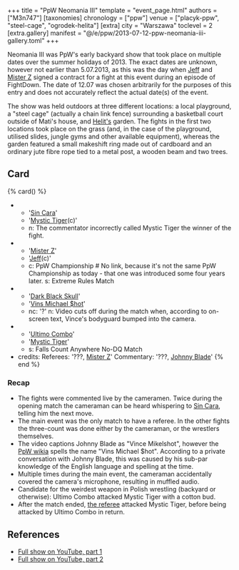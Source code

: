 +++
title = "PpW Neomania III"
template = "event_page.html"
authors = ["M3n747"]
[taxonomies]
chronology = ["ppw"]
venue = ["placyk-ppw", "steel-cage", "ogrodek-helita"]
[extra]
city = "Warszawa"
toclevel = 2
[extra.gallery]
manifest = "@/e/ppw/2013-07-12-ppw-neomania-iii-gallery.toml"
+++

Neomania III was PpW's early backyard show that took place on multiple dates over the summer holidays of 2013. The exact dates are unknown, however not earlier than 5.07.2013, as this was the day when [Jeff](@/w/michael-ht.md) and [Mister Z](@/w/mister-z.md) signed a contract for a fight at this event during an episode of FightDown. The date of 12.07 was chosen arbitrarily for the purposes of this entry and does not accurately reflect the actual date(s) of the event.

The show was held outdoors at three different locations: a local playground, a "steel cage" (actually a chain link fence) surrounding a basketball court outside of Mati's house, and [Helit's](@/w/johnny-blade.md) garden. The fights in the first two locations took place on the grass (and, in the case of the playground, utilised slides, jungle gyms and other available equipment), whereas the garden featured a small makeshift ring made out of cardboard and an ordinary jute fibre rope tied to a metal post, a wooden beam and two trees.

## Card

{% card() %}
- - '[Sin Cara](@/w/sin-cara.md)'
  - '[Mystic Tiger](@/w/rob-scaffold.md)(c)'
  - n: The commentator incorrectly called Mystic Tiger the winner of the fight.
- - '[Mister Z](@/w/mister-z.md)'
  - '[Jeff](@/w/michael-ht.md)(c)'
  - c: PpW Championship # No link, because it's not the same PpW Championship as today - that one was introduced some four years later.
    s: Extreme Rules Match
- - '[Dark Black Skull](@/w/mister-z.md)'
  - '[Vins Michael $hot](@/w/johnny-blade.md)'
  - nc: '?'
    n: Video cuts off during the match when, according to on-screen text, Vince's bodyguard bumped into the camera.
- - '[Ultimo Combo](@/w/johnny-blade.md)'
  - '[Mystic Tiger](@/w/rob-scaffold.md)'
  - s: Falls Count Anywhere No-DQ Match
- credits:
    Referees: '???, [Mister Z](@/w/mister-z.md)'
    Commentary: '???, [Johnny Blade](@/w/johnny-blade.md)'
{% end %}

### Recap

* The fights were commented live by the cameramen. Twice during the opening match the cameraman can be heard whispering to [Sin Cara](@/w/sin-cara.md), telling him the next move.
* The main event was the only match to have a referee. In the other fights the three-count was done either by the cameraman, or the wrestlers themselves.
* The video captions Johnny Blade as "Vince Mikelshot", however the [PpW wikia][ppw-wikia-vince] spells the name "Vins Michael $hot". According to a private conversation with Johnny Blade, this was caused by his sub-par knowledge of the English language and spelling at the time.
* Multiple times during the main event, the cameraman accidentally covered the camera's microphone, resulting in muffled audio.
* Candidate for the weirdest weapon in Polish wrestling (backyard or otherwise): Ultimo Combo attacked Mystic Tiger with a cotton bud.
* After the match ended, [the referee](@/w/mister-z.md) attacked Mystic Tiger, before being attacked by Ultimo Combo in return.

## References

* [Full show on YouTube, part 1](https://www.youtube.com/watch?v=WBWOTyqvo_Y)
* [Full show on YouTube, part 2](https://www.youtube.com/watch?v=XGIy3NPhWpk)

[ppw-wikia-vince]: https://ppw-fandom.tpwres.pl/vins-michael-hot
